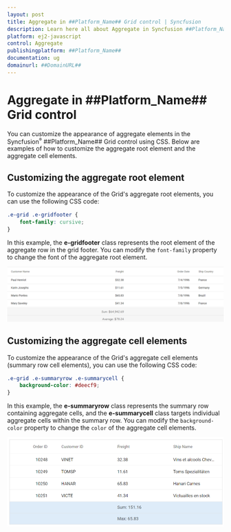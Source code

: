 ```yaml
---
layout: post
title: Aggregate in ##Platform_Name## Grid control | Syncfusion
description: Learn here all about Aggregate in Syncfusion ##Platform_Name## Grid control of Syncfusion Essential JS 2 and more.
platform: ej2-javascript
control: Aggregate 
publishingplatform: ##Platform_Name##
documentation: ug
domainurl: ##DomainURL##
---
```


# Aggregate in ##Platform_Name## Grid control

You can customize the appearance of aggregate elements in the Syncfusion<sup style="font-size:70%">&reg;</sup> ##Platform_Name## Grid control using CSS. Below are examples of how to customize the aggregate root element and the aggregate cell elements.

## Customizing the aggregate root element

To customize the appearance of the Grid's aggregate root elements, you can use the following CSS code:

```css
.e-grid .e-gridfooter {
    font-family: cursive;
}
```

In this example, the **e-gridfooter** class represents the root element of the aggregate row in the grid footer. You can modify the `font-family` property to change the font of the aggregate root element.

![Customize aggregate root element](../images/aggregate-root-element.png)

## Customizing the aggregate cell elements

To customize the appearance of the Grid's aggregate cell elements (summary row cell elements), you can use the following CSS code:

```css
.e-grid .e-summaryrow .e-summarycell {
    background-color: #deecf9;
}
```

In this example, the **e-summaryrow** class represents the summary row containing aggregate cells, and the **e-summarycell** class targets individual aggregate cells within the summary row. You can modify the `background-color` property to change the `color` of the aggregate cell elements.

![Customize aggregate cell element](../images/aggregate-cell-element.png)